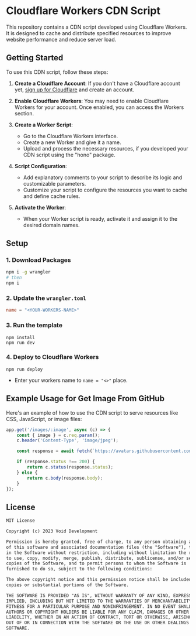 # Cloudflare Workers CDN Script

This repository contains a CDN script developed using Cloudflare Workers. It is designed to cache and distribute specified resources to improve website performance and reduce server load.

## Getting Started

To use this CDN script, follow these steps:

1. **Create a Cloudflare Account**: If you don't have a Cloudflare account yet, [sign up for Cloudflare](https://www.cloudflare.com/) and create an account.

2. **Enable Cloudflare Workers**: You may need to enable Cloudflare Workers for your account. Once enabled, you can access the Workers section.

3. **Create a Worker Script**:
   - Go to the Cloudflare Workers interface.
   - Create a new Worker and give it a name.
   - Upload and process the necessary resources, if you developed your CDN script using the "hono" package.

4. **Script Configuration**:
   - Add explanatory comments to your script to describe its logic and customizable parameters.
   - Customize your script to configure the resources you want to cache and define cache rules.

5. **Activate the Worker**:
   - When your Worker script is ready, activate it and assign it to the desired domain names.

## Setup

### 1. Download Packages
```bash
npm i -g wrangler
# then
npm i
```

### 2. Update the `wrangler.toml`

```toml
name = "<YOUR-WORKERS-NAME>"
```

### 3. Run the template
```
npm install
npm run dev
```

### 4. Deploy to Cloudflare Workers
```
npm run deploy
```

- Enter your workers name to `name = "<>"` place.

## Example Usage for Get Image From GitHub

Here's an example of how to use the CDN script to serve resources like CSS, JavaScript, or image files:

```javascript
app.get('/images/:image', async (c) => {
    const { image } = c.req.param();
    c.header('Content-Type', 'image/jpeg');

    const response = await fetch(`https://avatars.githubusercontent.com/u/${image}`);

    if (response.status !== 200) {
        return c.status(response.status);
    } else {
        return c.body(response.body);
    }
});
```

## License

```md
MIT License

Copyright (c) 2023 Void Development

Permission is hereby granted, free of charge, to any person obtaining a copy
of this software and associated documentation files (the "Software"), to deal
in the Software without restriction, including without limitation the rights
to use, copy, modify, merge, publish, distribute, sublicense, and/or sell
copies of the Software, and to permit persons to whom the Software is
furnished to do so, subject to the following conditions:

The above copyright notice and this permission notice shall be included in all
copies or substantial portions of the Software.

THE SOFTWARE IS PROVIDED "AS IS", WITHOUT WARRANTY OF ANY KIND, EXPRESS OR
IMPLIED, INCLUDING BUT NOT LIMITED TO THE WARRANTIES OF MERCHANTABILITY,
FITNESS FOR A PARTICULAR PURPOSE AND NONINFRINGEMENT. IN NO EVENT SHALL THE
AUTHORS OR COPYRIGHT HOLDERS BE LIABLE FOR ANY CLAIM, DAMAGES OR OTHER
LIABILITY, WHETHER IN AN ACTION OF CONTRACT, TORT OR OTHERWISE, ARISING FROM,
OUT OF OR IN CONNECTION WITH THE SOFTWARE OR THE USE OR OTHER DEALINGS IN THE
SOFTWARE.
```

